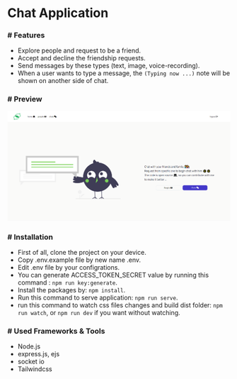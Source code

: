 # Chat Application

### # Features
- Explore people and request to be a friend.
- Accept and decline the friendship requests.
- Send messages by these types (text, image, voice-recording).
- When a user wants to type a message, the ```(Typing now ...)``` note will be shown on another side of chat.


### # Preview

![Home page](https://raw.githubusercontent.com/yazanqwaider/chat/main/public/images/preview/homepage.png)


### # Installation
- First of all, clone the project on your device.
- Copy .env.example file by new name .env.
- Edit .env file by your configrations.
- You can generate ACCESS_TOKEN_SECRET value by running this command : ``` npm run key:generate ```.
- Install the packages by: ``` npm install ```.
- Run this command to serve application: ``` npm run serve ```.
- run this command to watch css files changes and build dist folder: ``` npm run watch ```, or ```npm run dev``` if you want without watching.


### # Used Frameworks & Tools
- Node.js
- express.js, ejs
- socket io
- Tailwindcss
